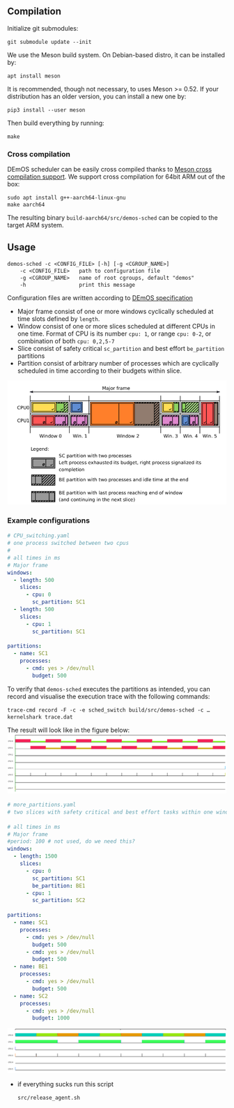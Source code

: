 ## Compilation

Initialize git submodules:

    git submodule update --init

We use the Meson build system. On Debian-based distro, it can be
installed by:

    apt install meson

It is recommended, though not necessary, to uses Meson >= 0.52. If
your distribution has an older version, you can install a new one by:

    pip3 install --user meson

Then build everything by running:

    make

### Cross compilation

DEmOS scheduler can be easily cross compiled thanks to [Meson cross
compilation support][cross]. We support cross compilation for 64bit
ARM out of the box:

    sudo apt install g++-aarch64-linux-gnu
	make aarch64

The resulting binary `build-aarch64/src/demos-sched` can be copied to
the target ARM system.

[cross]: https://mesonbuild.com/Cross-compilation.html

## Usage

    demos-sched -c <CONFIG_FILE> [-h] [-g <CGROUP_NAME>]
        -c <CONFIG_FILE>   path to configuration file
        -g <CGROUP_NAME>   name of root cgroups, default "demos"
        -h                 print this message

Configuration files are written according to [DEmOS specification](./demos-sched.pdf)

- Major frame consist of one or more windows cyclically scheduled at time slots defined by `length`.
- Window consist of one or more slices scheduled at different CPUs in one time. Format of CPU is its number `cpu: 1`, or range `cpu: 0-2`, or combination of both `cpu: 0,2,5-7`
- Slice consist of safety critical `sc_partition` and best effort `be_partition` partitions
- Partition consist of arbitrary number of processes which are cyclically scheduled in time according to their budgets within slice.

![](./major_frame.png)


### Example configurations

``` yaml
# CPU_switching.yaml
# one process switched between two cpus
#
# all times in ms
# Major frame
windows:
  - length: 500
    slices:
      - cpu: 0
        sc_partition: SC1
  - length: 500
    slices:
      - cpu: 1
        sc_partition: SC1

partitions:
  - name: SC1
    processes:
      - cmd: yes > /dev/null
        budget: 500
```

To verify that `demos-sched` executes the partitions as intended, you
can record and visualise the execution trace with the following
commands:

    trace-cmd record -F -c -e sched_switch build/src/demos-sched -c …
    kernelshark trace.dat

The result will look like in the figure below:
![](./test_config/CPU_switching.png)

``` yaml
# more_partitions.yaml
# two slices with safety critical and best effort tasks within one window

# all times in ms
# Major frame
#period: 100 # not used, do we need this?
windows:
  - length: 1500
	slices:
	  - cpu: 0
		sc_partition: SC1
		be_partition: BE1
	  - cpu: 1
		sc_partition: SC2

partitions:
  - name: SC1
	processes:
	  - cmd: yes > /dev/null
		budget: 500
	  - cmd: yes > /dev/null
		budget: 500
  - name: BE1
	processes:
	  - cmd: yes > /dev/null
		budget: 500
  - name: SC2
	processes:
	  - cmd: yes > /dev/null
		budget: 1000
```

![](./test_config/more_partitions.png)

- if everything sucks run this script
    ```
    src/release_agent.sh
    ```

